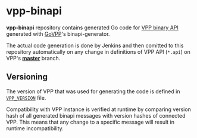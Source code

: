 # vpp-binapi
**vpp-binapi** repository contains generated Go code for [VPP binary API](https://wiki.fd.io/view/VPP/The_VPP_API) generated with [GoVPP](https://github.com/FDio/govpp)'s binapi-generator. 

The actual code generation is done by Jenkins and then comitted to this repository automatically on any change in definitions of VPP API (`*.api`) on VPP's [**master**](https://github.com/FDio/vpp/tree/master/) branch. 

## Versioning
The version of VPP that was used for generating the code is defined in [`VPP_VERSION`](VPP_VERSION) file.

Compatibility with VPP instance is verified at runtime by comparing version hash of all generated binapi messages with version hashes of connected VPP. This means that any change to a specific message will result in runtime incompatibility.
